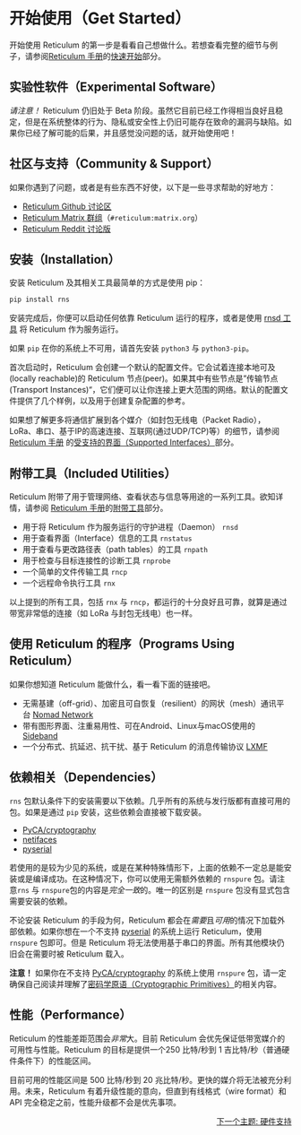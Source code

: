 # 开始使用（Get Started）
开始使用 Reticulum 的第一步是看看自己想做什么。若想查看完整的细节与例子，请参阅[Reticulum 手册](manual/index.html)的[快速开始](manual/gettingstartedfast.html)部分。

## 实验性软件（Experimental Software）
*请注意！* Reticulum 仍旧处于 Beta 阶段。虽然它目前已经工作得相当良好且稳定，但是在系统整体的行为、隐私或安全性上仍旧可能存在致命的漏洞与缺陷。如果你已经了解可能的后果，并且感觉没问题的话，就开始使用吧！

## 社区与支持（Community & Support）

如果你遇到了问题，或者是有些东西不好使，以下是一些寻求帮助的好地方：

- [Reticulum Github 讨论区](https://github.com/markqvist/Reticulum/discussions)
- [Reticulum Matrix 群组](element://room/!TRaVWNnQhAbvuiSnEK%3Amatrix.org?via=matrix.org)（`#reticulum:matrix.org`）
- [Reticulum Reddit 讨论版](https://reddit.com/r/reticulum)

## 安装（Installation）
安装 Reticulum 及其相关工具最简单的方式是使用 pip：

```bash
pip install rns
```

安装完成后，你便可以启动任何依靠 Reticulum 运行的程序，或者是使用 [rnsd 工具](manual/using.html#the-rnsd-utility) 将 Reticulum 作为服务运行。

如果 `pip` 在你的系统上不可用，请首先安装 `python3` 与 `python3-pip`。

首次启动时，Reticulum 会创建一个默认的配置文件。它会试着连接本地可及(locally reachable)的 Reticulum 节点(peer)。如果其中有些节点是”传输节点(Transport Instances)“，它们便可以让你连接上更大范围的网络。默认的配置文件提供了几个样例，以及用于创建复杂配置的参考。

如果想了解更多将通信扩展到各个媒介（如封包无线电（Packet Radio），LoRa、串口、基于IP的高速连接、互联网(通过UDP/TCP)等）的细节，请参阅 [Reticulum 手册](manual/index.html) 的[受支持的界面（Supported Interfaces）](manual/interfaces.html)部分。

## 附带工具（Included Utilities）
Reticulum 附带了用于管理网络、查看状态与信息等用途的一系列工具。欲知详情，请参阅 [Reticulum 手册](manual/index.html)的[附带工具](manual/using.html#included-utility-programs)部分。

- 用于将 Reticulum 作为服务运行的守护进程（Daemon） `rnsd`
- 用于查看界面（Interface）信息的工具 `rnstatus`
- 用于查看与更改路径表（path tables）的工具 `rnpath`
- 用于检查与目标连接性的诊断工具 `rnprobe`
- 一个简单的文件传输工具 `rncp`
- 一个远程命令执行工具 `rnx`

以上提到的所有工具，包括 `rnx` 与 `rncp`，都运行的十分良好且可靠，就算是通过带宽非常低的连接（如 LoRa 与封包无线电）也一样。

## 使用 Reticulum 的程序（Programs Using Reticulum）
如果你想知道 Reticulum 能做什么，看一看下面的链接吧。

- 无需基建（off-grid）、加密且可自恢复（resilient）的网状（mesh）通讯平台 [Nomad Network](https://github.com/markqvist/NomadNet)
- 带有图形界面、注重易用性、可在Android、Linux与macOS使用的 [Sideband](https://github.com/markqvist/sideband)
- 一个分布式、抗延迟、抗干扰、基于 Reticulum 的消息传输协议 [LXMF](https://github.com/markqvist/lxmf)

## 依赖相关（Dependencies）
`rns` 包默认条件下的安装需要以下依赖。几乎所有的系统与发行版都有直接可用的包。如果是通过 `pip` 安装，这些依赖会直接被下载安装。

- [PyCA/cryptography](https://github.com/pyca/cryptography)
- [netifaces](https://github.com/al45tair/netifaces)
- [pyserial](https://github.com/pyserial/pyserial)

若使用的是较为少见的系统，或是在某种特殊情形下，上面的依赖不一定总是能安装或是编译成功。在这种情况下，你可以使用无需额外依赖的 `rnspure` 包。请注意`rns` 与 `rnspure`包的内容是*完全一致*的。唯一的区别是 `rnspure` 包没有显式包含需要安装的依赖。

不论安装 Reticulum 的手段为何，Reticulum 都会在*需要*且*可用*的情况下加载外部依赖。如果你想在一个不支持 [pyserial](https://github.com/pyserial/pyserial) 的系统上运行 Reticulum，使用 `rnspure` 包即可。但是 Reticulum 将无法使用基于串口的界面。所有其他模块仍旧会在需要时被 Reticulum 载入。

**注意！** 如果你在不支持 [PyCA/cryptography](https://github.com/pyca/cryptography) 的系统上使用 `rnspure` 包，请一定确保自己阅读并理解了[密码学原语（Cryptographic Primitives）](crypto.html)的相关内容。

## 性能（Performance）
Reticulum 的性能差距范围会*非常*大。目前 Reticulum 会优先保证低带宽媒介的可用性与性能。Reticulum 的目标是提供一个250 比特/秒到 1 吉比特/秒（普通硬件条件下）的性能区间。

目前可用的性能区间是 500 比特/秒到 20 兆比特/秒。更快的媒介将无法被充分利用。未来，Reticulum 有着升级性能的意向，但直到有线格式（wire format）和 API 完全稳定之前，性能升级都不会是优先事项。

<p align="right"><a href="hardware_zh-cn.html">下一个主题: 硬件支持</a></p>
